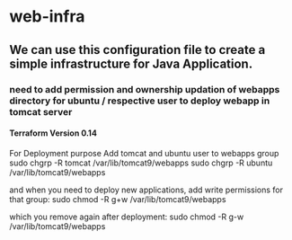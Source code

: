 # web-infra

## We can use this configuration file to create a simple infrastructure for Java Application.

### need to add permission and ownership updation of webapps directory for ubuntu / respective user to deploy webapp in tomcat server

#### Terraform Version 0.14

For Deployment purpose Add tomcat and ubuntu user to webapps group
sudo chgrp -R tomcat /var/lib/tomcat9/webapps
sudo chgrp -R ubuntu /var/lib/tomcat9/webapps

and when you need to deploy new applications, add write permissions for that group:
sudo chmod -R g+w /var/lib/tomcat9/webapps

which you remove again after deployment:
sudo chmod -R g-w /var/lib/tomcat9/webapps
